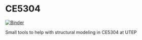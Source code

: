 # CE5304

[![Binder](https://mybinder.org/badge_logo.svg)](https://mybinder.org/v2/gh/jweidner18/CE5304/master)

Small tools to help with structural modeling in CE5304 at UTEP
